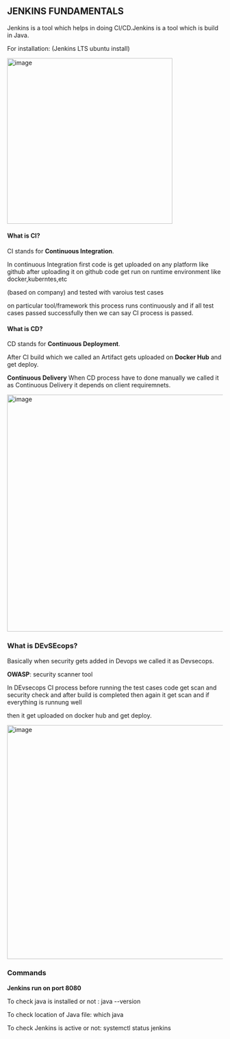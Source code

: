 ## JENKINS FUNDAMENTALS

Jenkins is a tool which helps in doing CI/CD.Jenkins is a tool which is build in Java.

For installation: (Jenkins LTS ubuntu install)

<img width="386" alt="image" src="https://github.com/Nachiketa-A/DevopsCourse/assets/157089767/2ee3e9bd-cf0c-41da-bfe9-86a41900e97f">

#### What is CI?

CI stands for **Continuous Integration**.

In continuous Integration first code is get uploaded on any platform like github after uploading it on github code get run on runtime environment like docker,kuberntes,etc

(based on company) and tested with varoius test cases

on particular tool/framework this process runs continuously and if all test cases passed successfully then we can say CI process is passed.

#### What is CD?

CD stands for **Continuous Deployment**.

After CI build which we called an Artifact gets uploaded on **Docker Hub** and get deploy.

**Continuous Delivery**
When CD process have to done manually we called it as Continuous Delivery it depends on client requiremnets.

<img width="552" alt="image" src="https://github.com/Nachiketa-A/DevopsCourse/assets/157089767/c1979d55-436f-4a08-b26f-d9138bceaba2">

### What is DEvSEcops?

Basically when security gets added in Devops we called it as Devsecops.

**OWASP**: security scanner tool

In DEvsecops CI process  before running the test cases code get scan and security check and after build is completed then again it get scan and if everything is runnung well

then it get uploaded on docker  hub and get deploy.


<img width="545" alt="image" src="https://github.com/Nachiketa-A/DevopsCourse/assets/157089767/c1bd8bd3-31bd-4478-9798-c5db43e93962">

### Commands

**Jenkins run on port 8080**

To check java is installed or not : java --version

To check location of Java file: which java

To check Jenkins is active or not: systemctl status jenkins

